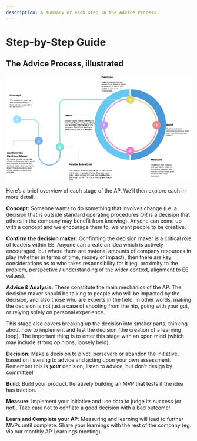 ```yaml
---
description: A summary of each step in the Advice Process
---
```


# Step-by-Step Guide

## The Advice Process, illustrated

![](../.gitbook/assets/17.png)

Here’s a brief overview of each stage of the AP. We’ll then explore each in more detail.

**Concept:** Someone wants to do something that involves change \(i.e. a decision that is outside standard operating procedures OR is a decision that others in the company may benefit from knowing\). Anyone can come up with a concept and we encourage them to; we want people to be creative.

**Confirm the decision maker:** Confirming the decision maker is a critical role of leaders within EE. Anyone can create an idea which is actively encouraged, but where there are material amounts of company resources in play \(whether in terms of time, money or impact\), then there are key considerations as to who takes responsibility for it \(eg. proximity to the problem, perspective / understanding of the wider context, alignment to EE values\).

**Advice & Analysis:** These constitute the main mechanics of the AP. The decision maker should be talking to people who will be impacted by the decision, and also those who are experts in the field. In other words, making the decision is not just a case of shooting from the hip, going with your gut, or relying solely on personal experience.

This stage also covers breaking up the decision into smaller parts, thinking about how to implement and test the decision \(the creation of a learning loop\). The important thing is to enter this stage with an open mind \(which may include strong opinions, loosely held\).

**Decision:** Make a decision to pivot, persevere or abandon the initiative, based on listening to advice and acting upon your own assessment. Remember this is _**your**_ decision; listen to advice, but don’t design by committee!

**Build**: Build your product. Iteratively building an MVP that tests if the idea has traction.

**Measure**: Implement your initiative and use data to judge its success \(or not\). Take care not to conflate a good decision with a bad outcome!

**Learn and Complete your AP**: Measuring and learning will lead to further MVPs until complete. Share your learnings with the rest of the company \(eg. via our monthly AP Learnings meeting\).

